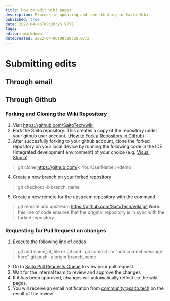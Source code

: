 ```yaml
---
title: How to edit wiki pages
description: Process in updating and contributing in Saito Wiki
published: true
date: 2022-04-06T08:28:26.977Z
tags: 
editor: markdown
dateCreated: 2022-04-06T08:28:26.977Z
---
```


# Submitting edits

## Through email

## Through Github

### Forking and Cloning the Wiki Repository
1. Visit https://github.com/SaitoTech/wiki
1. Fork the Saito repository. This creates a copy of the repository under your github user account. ([How to Fork a Repository in Github](https://docs.github.com/en/get-started/quickstart/fork-a-repo))
1. After succesfully forking to your github account, clone the forked repository on your local device by running the following code in the IDE (Integrated development environment) of your choice (e.g. [Visual Studio](https://visualstudio.microsoft.com/downloads/))
>git clone https://github.com/< YourUserName >/demo
4. Create a new branch on your forked repository
>git checkout -b branch_name
5. Create a new remote for the upstream repository with the command
>git remote add upstream https://github.com/SaitoTech/wiki.git
***Note***: this line of code ensures that the original repository is in sync with the forked repository 

### Requesting for Pull Request on changes
1. Execute the following line of codes
> git add name_of_file or git add . 
> git commit -m "add commit message here"
> git push -u origin branch_name
2. Go to [Saito Pull Requests Queue](https://github.com/SaitoTech/wiki/pulls) to view your pull request
1. Wait for the internal team to review and approve the changes
1. If it has been approved, changes will automatically reflect on the wiki pages.
1. You will receive an email notification from community@saito.tech on the result of the review




